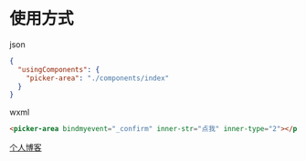 # 使用方式
json
``` json
{
  "usingComponents": {
    "picker-area": "./components/index"
  }
}
```
wxml

``` html
<picker-area bindmyevent="_confirm" inner-str="点我" inner-type="2"></picker-area>
```

[个人博客](http://www.qinrf.com) 
